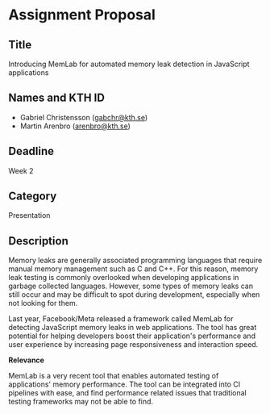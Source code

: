 # Assignment Proposal

## Title

Introducing MemLab for automated memory leak detection in JavaScript applications

## Names and KTH ID

  - Gabriel Christensson (gabchr@kth.se)
  - Martin Arenbro (arenbro@kth.se)

## Deadline

Week 2

## Category

Presentation

## Description

Memory leaks are generally associated programming languages that require manual memory management such as C and C++. For this reason, memory leak testing is commonly overlooked when developing applications in garbage collected languages. However, some types of memory leaks can still occur and may be difficult to spot during development, especially when not looking for them.

Last year, Facebook/Meta released a framework called MemLab for detecting JavaScript memory leaks in web applications. The tool has great potential for helping developers boost their application's performance and user experience by increasing page responsiveness and interaction speed. 

**Relevance**

MemLab is a very recent tool that enables automated testing of applications' memory performance. The tool can be integrated into CI pipelines with ease, and find performance related issues that traditional testing frameworks may not be able to find.